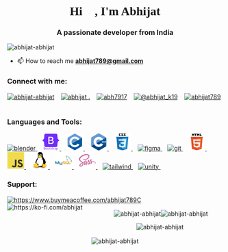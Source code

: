 <!-- <p align="center" style="border-radius:50%"> <img style="width:100px;border:1px solid black;  " src="./mypic.jpeg" alt="Profile-Pic" /> </p> -->
<h1 align="center" style="font-family:mono";>Hi 👋, I'm Abhijat</h1>
<h3 align="center">A passionate developer from India</h3>

<p align="left"> <img src="https://komarev.com/ghpvc/?username=abhijat-abhijat&label=Profile%20views&color=0e75b6&style=flat" alt="abhijat-abhijat" /> </p>

<!-- - 👨‍💻 All of my projects are available at [Portfolio](https://abhijat-abhijat.github.io/Portfolio/) -->

- 📫 How to reach me **abhijat789@gmail.com**

<!-- - 📄 Know about my experiences [Resume](https://drive.google.com/file/d/1x89GUD99_kCRmZrHurQBCOxIDSCu1LkZ/view?usp=sharing) -->

<h3 align="left">Connect with me:</h3>
<p align="left">
<a href="https://codepen.io/abhijat-abhijat" target="blank"><img align="center" src="https://raw.githubusercontent.com/rahuldkjain/github-profile-readme-generator/master/src/images/icons/Social/codepen.svg" alt="abhijat-abhijat" height="30" width="40" /></a>
&nbsp;&nbsp;
<a href="https://linkedin.com/in/abhijat ." target="blank"><img align="center" src="https://raw.githubusercontent.com/rahuldkjain/github-profile-readme-generator/master/src/images/icons/Social/linked-in-alt.svg" alt="abhijat ." height="30" width="40" /></a>
  &nbsp;&nbsp;
<a href="https://instagram.com/abh7917" target="blank"><img align="center" src="https://raw.githubusercontent.com/rahuldkjain/github-profile-readme-generator/master/src/images/icons/Social/instagram.svg" alt="abh7917" height="30" width="40" /></a>
  &nbsp;&nbsp;
<a href="https://www.hackerrank.com/@abhijat_k19" target="blank"><img align="center" src="https://raw.githubusercontent.com/rahuldkjain/github-profile-readme-generator/master/src/images/icons/Social/hackerrank.svg" alt="@abhijat_k19" height="30" width="40" /></a>
  &nbsp;&nbsp;
<a href="https://www.leetcode.com/abhijat789" target="blank"><img align="center" src="https://raw.githubusercontent.com/rahuldkjain/github-profile-readme-generator/master/src/images/icons/Social/leet-code.svg" alt="abhijat789" height="30" width="40" /></a>
  &nbsp;&nbsp;
</p>

<h3 align="left">Languages and Tools:</h3>
<p align="left"> 
  <a href="https://www.blender.org/" target="_blank" rel="noreferrer"> <img src="https://download.blender.org/branding/community/blender_community_badge_white.svg" alt="blender" width="40" height="40"/> </a> &nbsp;&nbsp;
  <a href="https://getbootstrap.com" target="_blank" rel="noreferrer"> <img src="https://raw.githubusercontent.com/devicons/devicon/master/icons/bootstrap/bootstrap-plain-wordmark.svg" alt="bootstrap" width="40" height="40"/> </a> &nbsp;&nbsp;
  <a href="https://www.cprogramming.com/" target="_blank" rel="noreferrer"> <img src="https://raw.githubusercontent.com/devicons/devicon/master/icons/c/c-original.svg" alt="c" width="40" height="40"/> </a> &nbsp;&nbsp;
  <a href="https://www.w3schools.com/cpp/" target="_blank" rel="noreferrer"> <img src="https://raw.githubusercontent.com/devicons/devicon/master/icons/cplusplus/cplusplus-original.svg" alt="cplusplus" width="40" height="40"/> </a> &nbsp;&nbsp;
  <a href="https://www.w3schools.com/css/" target="_blank" rel="noreferrer"> <img src="https://raw.githubusercontent.com/devicons/devicon/master/icons/css3/css3-original-wordmark.svg" alt="css3" width="40" height="40"/> </a> &nbsp;&nbsp;
  <a href="https://www.figma.com/" target="_blank" rel="noreferrer"> <img src="https://www.vectorlogo.zone/logos/figma/figma-icon.svg" alt="figma" width="40" height="40"/> </a> &nbsp;&nbsp;
  <a href="https://git-scm.com/" target="_blank" rel="noreferrer"> <img src="https://www.vectorlogo.zone/logos/git-scm/git-scm-icon.svg" alt="git" width="40" height="40"/> </a> &nbsp;&nbsp;
  <a href="https://www.w3.org/html/" target="_blank" rel="noreferrer"> <img src="https://raw.githubusercontent.com/devicons/devicon/master/icons/html5/html5-original-wordmark.svg" alt="html5" width="40" height="40"/> </a> &nbsp;&nbsp;
  <a href="https://developer.mozilla.org/en-US/docs/Web/JavaScript" target="_blank" rel="noreferrer"> <img src="https://raw.githubusercontent.com/devicons/devicon/master/icons/javascript/javascript-original.svg" alt="javascript" width="40" height="40"/> </a> &nbsp;&nbsp;
  <a href="https://www.linux.org/" target="_blank" rel="noreferrer"> <img src="https://raw.githubusercontent.com/devicons/devicon/master/icons/linux/linux-original.svg" alt="linux" width="40" height="40"/> </a> &nbsp;&nbsp;
  <a href="https://www.mysql.com/" target="_blank" rel="noreferrer"> <img src="https://raw.githubusercontent.com/devicons/devicon/master/icons/mysql/mysql-original-wordmark.svg" alt="mysql" width="40" height="40"/> </a> &nbsp;&nbsp;
  <a href="https://sass-lang.com" target="_blank" rel="noreferrer"> <img src="https://raw.githubusercontent.com/devicons/devicon/master/icons/sass/sass-original.svg" alt="sass" width="40" height="40"/> </a> &nbsp;&nbsp;
  <a href="https://tailwindcss.com/" target="_blank" rel="noreferrer"> <img src="https://www.vectorlogo.zone/logos/tailwindcss/tailwindcss-icon.svg" alt="tailwind" width="40" height="40"/> </a> &nbsp;&nbsp;
  <a href="https://unity.com/" target="_blank" rel="noreferrer"> <img src="https://www.vectorlogo.zone/logos/unity3d/unity3d-icon.svg" alt="unity" width="40" height="40"/> </a>&nbsp;&nbsp; 
</p>

<h3 align="left">Support:</h3>

<p>
  <a href="https://www.buymeacoffee.com/abhijat789C"> <img align="center" src="https://cdn.buymeacoffee.com/buttons/v2/default-yellow.png" height="50" width="210" alt="https://www.buymeacoffee.com/abhijat789C" /></a>
<a href="https://ko-fi.com/abhijat"> <img align="left" src="https://cdn.ko-fi.com/cdn/kofi3.png?v=3" height="50" width="210" alt="https://ko-fi.com/abhijat" /></a>
</p>


<p align="center">&nbsp;<img align="center" src="https://github-readme-stats.vercel.app/api?username=abhijat-abhijat&show_icons=true&locale=en" alt="abhijat-abhijat" /><img align="center" src="https://github-readme-streak-stats.herokuapp.com/?user=abhijat-abhijat&" alt="abhijat-abhijat" /></p>
<p align="center"><img src="https://github-profile-trophy.vercel.app/?username=abhijat-abhijat&column=4&row=2" alt="abhijat-abhijat" /></p>
<p align='center'><img align="center" src="https://github-readme-stats.vercel.app/api/top-langs?username=abhijat-abhijat&show_icons=true&locale=en&layout=compact" alt="abhijat-abhijat" /></p>
